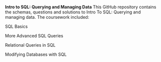 **Intro to SQL: Querying and Managing Data**
This GitHub repository contains the schemas, questions and solutions to Intro To SQL: Querying and managing data. The coursework included:

SQL Basics

More Advanced SQL Queries

Relational Queries in SQL

Modifying Databases with SQL

